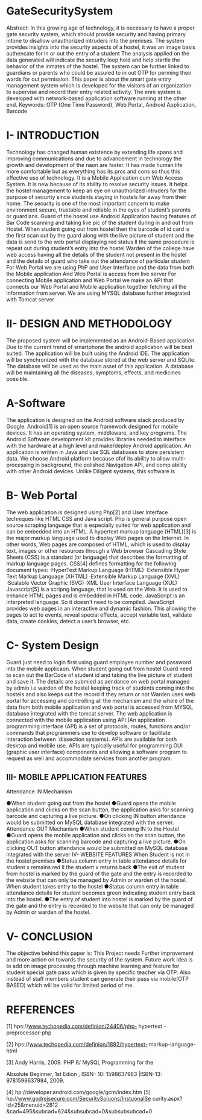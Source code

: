 # GateSecuritySystem
Abstract: In this growing age of technology, it is
necessary to have a proper gate security system, which
should provide security and having primary intone to
disallow unauthorized intruders into the premises. The
system provides insights into the security aspects of a
hostel, it was an image basis authencate for in or out the
entry of a student The analysis applied on the data
generated will indicate the security loop hold and help
startle the behavior of the inmates of the hostel. The
system can be further linked to guardians or parents who
could be assured to in out OTP for perming their wards
for out permission. This paper is about the smart gate
entry management system which is developed for the
visitors of an organization to supervise and record their
entry related activity. The enre system is developed
with network-based application software running at the
other end.
Keywords: OTP (One Time Password), Web Portal,
Android Application, Barcode


#  I- INTRODUCTION

Technology has changed human existence by
extending life spans and improving communications and
due to advancement in technology the growth and
development of the naon are faster. It has made human
life more comfortable but as everything has its pros and
cons so thus this effective use of technology. It is a
Mobile Application cum Web Access System. It is new
because of its ability to resolve security issues. It helps
the hostel management to keep an eye on unauthorized
intruders for the purpose of security since students
staying in hostels far away from their home. The security
is one of the most important concern to make
environment secure, trustable and reliable in the eyes of
student’s parents or guardians. Guard of the hostel use
Android Application having features of Bar Code
scanning and taking live pic of the student during in and
out from Hostel. When student going out from hostel
then the barcode of id card is the first scan out by the guard along with the live picture of student and the data
is send to the web portal displaying red status ll the same
procedure is repeat out during student’s entry into the
hostel Warden of the college have web access having all
the details of the student not present in the hostel and the
details of guard who take out the attendance of particular
student For Web Portal we are using PhP and User
Interface and the data from both the Mobile application
And Web Portal is access from live server For
connecting Mobile application and Web Portal we make
an API that connects our Web Portal and
Mobile application together fetching all the information
from server. We are using MYSQL database further
integrated with Tomcat server
#  II- DESIGN AND METHODOLOGY
The proposed system will be implemented as
an Android-Based application. Due to the current trend
of smartphone the android application will be best
suited. The application will be built using the Android
IDE. The application will be synchronized with the
database stored at the web server and SQLite. The
database will be used as the main asset of this
application. A database will be maintaining all the
diseases, symptoms, effects, and medicines possible.
# A-Software
The application is designed on the Android software
stack produced by Google. Android[1] is an open source
framework designed for mobile devices. It has an
operating system, middleware, and key programs. The
Android Software development kit provides libraries
needed to interface with the hardware at a high level and
make/deploy Android application. An application is
written in Java and use SQL databases to store persistent
data. We choose Android platform because ofof its ability
to allow multi-processing in background, the polished
Navigation API, and comp ability with other Android
devices. Unlike Diligent systems, this software is
# B- Web Portal
The web application is designed using Php[2] and User
Interface techniques like HTML CSS and Java script.
Php is general purpose open source scraping language
that is especially suited for web application and can be
embedded into an HTML. A hypertext markup language
(HTML)[3] is the major markup language used to
display Web pages on the Internet. In other words, Web
pages are composed of HTML, which is used to display
text, images or other resources through a Web browser
Cascading Style Sheets (CSS) is a standard (or language)
that describes the formatting of markup language pages.
CSS[4] defines formatting for the following document
types:
·HyperText Markup Language (HTML)
·Extensible Hyper Text Markup Language (XHTML)
·Extensible Markup Language (XML)
·Scalable Vector Graphic (SVG)
·XML User Interface Language (XUL)
Javascript[5] is a scripng language, that is used on the
Web. It is used to enhance HTML pages and is
embedded in HTML code. JavaScript is an interpreted
language. So it doesn't need to be compiled. JavaScript
provides web pages in an interactive and dynamic
fashion. This allowing the pages to act to events, reveal
special effects, accept variable text, validate data, create
cookies, detect a user’s browser, etc.
# C- System Design
Guard just need to login first using guard employee
number and password into the mobile applicaon. When
student going out from hostel Guard need to scan out the
BarCode of student id and taking the live picture of
student and save it. The details are submied as aendance
on web portal managed by admin i.e warden of the
hostel keeping track of students coming into the hostels
and also keeps out the record if they return or not
Warden uses web portal for accessing and controlling all
the mechanism and the whole of the data from both
mobile application and web portal is accessed from
MYSQL database integrated with the tomcat server. The
web application is connected with the mobile application
using API (An application programming interface (API)
is a set of protocols, routes, functions and/or commands
that programmers use to develop software or facilitate
interaction between `dissection systems). APIs are
available for both desktop and mobile use. APIs are
typically useful for programming GUI (graphic user
interface) components and allowing a software program
to request as well and accommodate services from
another program.
## III- MOBILE APPLICATION FEATURES
Attendance IN Mechanism

●When student going out from the hostel
●Guard opens the mobile application and clicks on the
scan button, the application asks for scanning barcode
and capturing a live picture.
●On clicking IN button attendance would be submitted
on MySQL database integrated with the server.
Attendance OUT Mechanism
●When student coming IN to the Hostel
●Guard opens the mobile application and clicks on the
scan button, the application asks for scanning barcode
and capturing a live picture.
●On clicking OUT button attendance would be
submitted on MySQL database integrated with the server
IV- WEBSITE FEATURES
When Student is not in the hostel premises
●Status column entry in table attendance details for
student x remains red ll the student x returns back
●The exit of student from hostel is marked by
the guard of the gate and the entry is recorded to the
website that can only be managed
by Admin or warden of the hostel.
When student takes entry to the hostel
●Status column entry in table attendance details for
student becomes green indicating student entry back into
the hostel.
●The entry of student into hostel is marked by
the guard of the gate and the entry is recorded to the
website that can only be managed
by Admin or warden of the hostel.
#  V- CONCLUSION
The objective behind this paper is:
This Project needs Further improvement and more action
on towards the security of the system.
Future work idea is to add on image processing through
machine learning and feature for student special gate
pass which is given by specific teacher via OTP.
Also instead of staff members student can generate their
pass via mobile(OTP BASED) which will be valid for
limited period of me.

# REFERENCES

[1] hps://www.techopedia.com/definion/24406/php-
hypertext -preprocessor-php

[2] hps://www.techopedia.com/definion/1892/hypertext-
markup-language-html

[3] Andy Harris, 2009. PHP 6/ MySQL Programming for the

Absolute Beginner, 1st Edion , ISBN-
10: 1598637983 |ISBN-13: 9781598637984, 2009.

[4] hp://developer.android.com/google/gcm/index.htm
[5] hp://www.godrejsecure.com/SecuritySoluons/InstuonalSe
curity.aspx?id=25&menuid=2812
&cad=495&subcad=624&subsubcad=0&subsubsubcad=0
